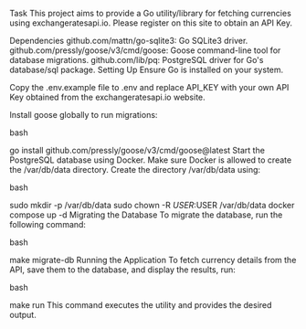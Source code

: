 Task
This project aims to provide a Go utility/library for fetching currencies using exchangeratesapi.io. Please register on this site to obtain an API Key.

Dependencies
github.com/mattn/go-sqlite3: Go SQLite3 driver.
github.com/pressly/goose/v3/cmd/goose: Goose command-line tool for database migrations.
github.com/lib/pq: PostgreSQL driver for Go's database/sql package.
Setting Up
Ensure Go is installed on your system.

Copy the .env.example file to .env and replace API_KEY with your own API Key obtained from the exchangeratesapi.io website.

Install goose globally to run migrations:

bash

go install github.com/pressly/goose/v3/cmd/goose@latest
Start the PostgreSQL database using Docker. Make sure Docker is allowed to create the /var/db/data directory. Create the directory /var/db/data using:

bash

sudo mkdir -p /var/db/data
sudo chown -R $USER:$USER /var/db/data
docker compose up -d
Migrating the Database
To migrate the database, run the following command:

bash

make migrate-db
Running the Application
To fetch currency details from the API, save them to the database, and display the results, run:

bash

make run
This command executes the utility and provides the desired output.
